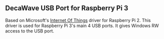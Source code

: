 ## DecaWave USB Port for Raspberry Pi 3

Based on Microsoft's <a href="https://github.com/ms-iot">Internet Of Things</a> driver for Raspberry Pi 2. This driver is used for Raspberry Pi 3's main 4 USB ports. It gives Windows RW access to the USB port.
